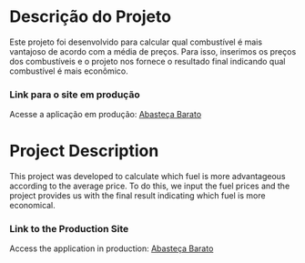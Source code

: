 # Descrição do Projeto

Este projeto foi desenvolvido para calcular qual combustível é mais vantajoso de acordo com a média de preços. Para isso, inserimos os preços dos combustíveis e o projeto nos fornece o resultado final indicando qual combustível é mais econômico.

### Link para o site em produção

Acesse a aplicação em produção: [Abasteça Barato](https://frontend-cardapio.onrender.com)


# Project Description

This project was developed to calculate which fuel is more advantageous according to the average price. To do this, we input the fuel prices and the project provides us with the final result indicating which fuel is more economical.

### Link to the Production Site

Access the application in production: [Abasteça Barato](https://frontend-cardapio.onrender.com)
